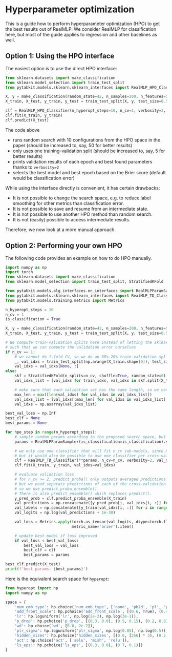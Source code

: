 # Hyperparameter optimization

This is a guide how to perform hyperparameter optimization (HPO) 
to get the best results out of RealMLP. 
We consider RealMLP for classification here, but most of the guide 
applies to regression and other baselines as well.

## Option 1: Using the HPO interface

The easiest option is to use the direct HPO interface:

```python
from sklearn.datasets import make_classification
from sklearn.model_selection import train_test_split
from pytabkit.models.sklearn.sklearn_interfaces import RealMLP_HPO_Classifier

X, y = make_classification(random_state=42, n_samples=200, n_features=5)
X_train, X_test, y_train, y_test = train_test_split(X, y, test_size=0.5, random_state=0)

clf = RealMLP_HPO_Classifier(n_hyperopt_steps=10, n_cv=1, verbosity=2, val_metric_name='brier')
clf.fit(X_train, y_train)
clf.predict(X_test)
```

The code above
- runs random search with 10 configurations from the HPO space in the paper 
(should be increased to, say, 50 for better results)
- only uses one training-validation split 
(should be increased to, say, 5 for better results)
- prints validation results of each epoch and best found parameters thanks to `verbosity=2`
- selects the best model and best epoch based on the Brier score 
(default would be classification error)

While using the interface directly is convenient, it has certain drawbacks:
- It is not possible to change the search space, 
e.g. to reduce label smoothing for other metrics than classification error.
- It is not possible to save and resume from an intermediate state.
- It is not possible to use another HPO method than random search.
- It is not (easily) possible to access intermediate results.

Therefore, we now look at a more manual approach.

## Option 2: Performing your own HPO

The following code provides an example on how to do HPO manually.

```python
import numpy as np
import torch
from sklearn.datasets import make_classification
from sklearn.model_selection import train_test_split, StratifiedKFold

from pytabkit.models.alg_interfaces.nn_interfaces import RealMLPParamSampler
from pytabkit.models.sklearn.sklearn_interfaces import RealMLP_TD_Classifier
from pytabkit.models.training.metrics import Metrics

n_hyperopt_steps = 10
n_cv = 1
is_classification = True

X, y = make_classification(random_state=42, n_samples=200, n_features=5)
X_train, X_test, y_train, y_test = train_test_split(X, y, test_size=0.5, random_state=0)

# We compute train-validation splits here instead of letting the sklearn interface do it
# such that we can compute the validation error ourselves
if n_cv == 1:
    # we cannot do 1-fold CV, so we do an 80%-20% train-validation split
    _, val_idxs = train_test_split(np.arange(X_train.shape[0]), test_size=0.2, random_state=0)
    val_idxs = val_idxs[None, :]
else:
    skf = StratifiedKFold(n_splits=n_cv, shuffle=True, random_state=0)
    val_idxs_list = [val_idxs for train_idxs, val_idxs in skf.split(X_train, y_train)]

    # make sure that each validation set has the same length, so we can exploit vectorization
    max_len = max([len(val_idxs) for val_idxs in val_idxs_list])
    val_idxs_list = [val_idxs[:max_len] for val_idxs in val_idxs_list]
    val_idxs = np.asarray(val_idxs_list)

best_val_loss = np.Inf
best_clf = None
best_params = None

for hpo_step in range(n_hyperopt_steps):
    # sample random params according to the proposed search space, but this can be replaced by a custom HPO method
    params = RealMLPParamSampler(is_classification=is_classification).sample_params(seed=hpo_step)

    # we only use one classifier that will fit n_cv sub-models, since RealMLP can vectorize the fitting,
    # but it would also be possible to use one classifier per cross-validation split.
    clf = RealMLP_TD_Classifier(**params, n_cv=n_cv, verbosity=2, val_metric_name='brier')
    clf.fit(X_train, y_train, val_idxs=val_idxs)

    # evaluate validation loss
    # for n_cv >= 2, predict_proba() only outputs averaged predictions of the cross-validation models,
    # but we need separate predictions of each of the cross-validation members to extract the out-of-bag ones,
    # so we use predict_proba_ensemble().
    # There is also predict_ensemble() which replaces predict().
    y_pred_prob = clf.predict_proba_ensemble(X_train)
    val_predictions = np.concatenate([y_pred_prob[i, val_idxs[i, :]] for i in range(n_cv)], axis=0)
    val_labels = np.concatenate([y_train[val_idxs[i, :]] for i in range(n_cv)], axis=0)
    val_logits = np.log(val_predictions + 1e-30)

    val_loss = Metrics.apply(torch.as_tensor(val_logits, dtype=torch.float32), torch.as_tensor(val_labels),
                             metric_name='brier').item()

    # update best model if loss improved
    if val_loss < best_val_loss:
        best_val_loss = val_loss
        best_clf = clf
        best_params = params

best_clf.predict(X_test)
print(f'best params: {best_params}')
```

Here is the equivalent search space for `hyperopt`:
```python
from hyperopt import hp
import numpy as np

space = {
    'num_emb_type': hp.choice('num_emb_type', ['none', 'pbld', 'pl', 'plr']),
    'add_front_scale': hp.pchoice('add_front_scale', [(0.6, True), (0.4, False)]),
    'lr': hp.loguniform('lr', np.log(2e-2), np.log(3e-1)),
    'p_drop': hp.pchoice('p_drop', [(0.3, 0.0), (0.5, 0.15), (0.2, 0.3)]),
    'wd': hp.choice('wd', [0.0, 2e-2]),
    'plr_sigma': hp.loguniform('plr_sigma', np.log(0.05), np.log(0.5)),
    'hidden_sizes': hp.pchoice('hidden_sizes', [(0.6, [256] * 3), (0.2, [64] * 5), (0.2, [512])]),
    'act': hp.choice('act', ['selu', 'mish', 'relu']),
    'ls_eps': hp.pchoice('ls_eps', [(0.3, 0.0), (0.7, 0.1)])
}
```


